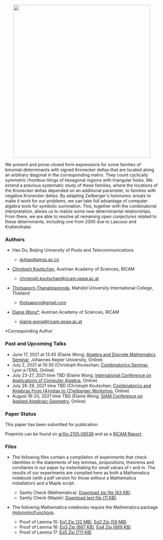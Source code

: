 <p align="center">
<img src="https://wongey.github.io/binom-det/hexagon_5788_withpaths_nobkgrd.png" width="450" height="500">
 </p>
 
We present and prove closed form expressions for some families of binomial determinants with signed Kronecker deltas that are located along an arbitrary diagonal in the corresponding matrix. They count cyclically symmetric rhombus tilings of hexagonal regions with triangular holes. We extend a previous systematic study of these families, where the locations of the Kronecker deltas depended on an additional parameter, to families with negative Kronecker deltas. By adapting Zeilberger's holonomic ansatz to make it work for our problems, we can take full advantage of computer algebra tools for symbolic summation. This, together with the combinatorial interpretation, allows us to realize some new determinantal relationships. From there, we are able to resolve all remaining open conjectures related to these determinants, including one from 2005 due to Lascoux and Krattenthaler.
 
### Authors

- Hao Du, Beijing University of Posts and Telecommunications
  - [duhao@amss.ac.cn](mailto:duhao@amss.ac.cn)

- [Christoph Koutschan](http://koutschan.de/index.php), Austrian Academy of Sciences, RICAM 
  - [christoph.koutschan@ricam.oeaw.ac.at](mailto:christoph.koutschan@ricam.oeaw.ac.at)
 
- [Thotsaporn Thanatipanonda](http://www.thotsaporn.com/), Mahidol University International College, Thailand
  - [thotsaporn@gmail.com](mailto:thotsaporn@gmail.com)

- [Elaine Wong*](https://www.ricam.oeaw.ac.at/people/member/?firstname=Elaine&lastname=Wong), Austrian Academy of Sciences, RICAM  
  - [elaine.wong@ricam.oeaw.ac.at](mailto:elaine.wong@ricam.oeaw.ac.at)

*Corresponding Author

### Past and Upcoming Talks

- June 17, 2021 at 13:45 (Elaine Wong; [Algebra and Discrete Mathematics Seminar](http://www.algebra.uni-linz.ac.at/teaching/seminar/), Johannes Kepler University, Online)
- July 2, 2021 at 10:30 (Christoph Koutschan; [Combinatorics Seminar](https://indico.math.cnrs.fr/category/326/), Lyon à l'ENS, Online)
- July 23-27, 2021 time TBD (Elaine Wong; [International Conference on Applications of Computer Algebra](https://aca2021.sba-research.org/), Online)
- July 26-29, 2021 time TBD (Christoph Koutschan; [Combinatorics and Algebras From {A}mitav to {Z}eilberger Workshop](https://u.math.biu.ac.il/~beck/regev-zeilberger/), Online)
- August 16-20, 2021 time TBD (Elaine Wong; [SIAM Conference on Applied Algebraic Geometry](https://www.siam.org/conferences/cm/conference/ag21), Online)

### Paper Status

This paper has been submitted for publication.

Preprints can be found on [arXiv:2105.08539](https://arxiv.org/abs/2105.08539) and as a [RICAM Report](https://www.ricam.oeaw.ac.at/files/reports/21/rep21-26.pdf).

### Files

- The following files contain a compilation of experiments that check identities in the statements of key lemmas, propositions, theorems and corollaries in our paper by instantiating for small values of r and m. The results of our experiments are compiled here as both a Mathematica notebook (with a pdf version for those without a Mathematica installation) and a Maple script.
  - Sanity Check (Mathematica): [Download zip file (63 KB)](https://drive.google.com/file/d/1bzLgXgHcVXG4AvGCh4Q5CY-pmjHOnw1e/view?usp=sharing).
  - Sanity Check (Maple): [Download text file (11 KB)](https://drive.google.com/file/d/18D_JYi4lnko3Gh_dhpJ7E1ZmTn6UDHOd/view?usp=sharing).

- The following Mathematica notebooks require the Mathematica package [HolonomicFunctions](https://www3.risc.jku.at/research/combinat/software/ergosum/RISC/HolonomicFunctions.html).
  - Proof of Lemma 10: [Eq1 Zip (32 MB)](https://drive.google.com/file/d/1w2PpfJOZ458sMssU3LKS5W5u4Pg1PVDC/view?usp=sharing), [Eq2 Zip (59 MB)](https://drive.google.com/file/d/1waWWN80EwKvffwQcRK5wVZcxKIL2_FS5/view?usp=sharing)
  - Proof of Lemma 16: [Eq3 Zip (667 KB)](https://drive.google.com/file/d/12RvwGPEeB-gDbeh7if9qQAgxrjubge1g/view?usp=sharing), [Eq4 Zip (669 KB)](https://drive.google.com/file/d/1Ja7bqXGTsULyhWF2FXqnjmOs9qTo7eLV/view?usp=sharing)
  - Proof of Lemma 17: [Eq5 Zip (711 KB)](https://drive.google.com/file/d/1OORqZBtX01etG1QCD0lyzRSm0BWGpDm5/view?usp=sharing)
